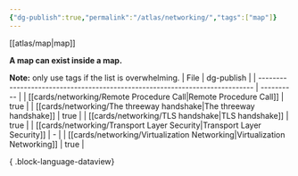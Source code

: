 ```yaml
---
{"dg-publish":true,"permalink":"/atlas/networking/","tags":["map"]}
---
```


[[atlas/map\|map]]

**A map can exist inside a map.**

**Note:** only use tags if the list is overwhelming.
| File                                                                         | dg-publish |
| ---------------------------------------------------------------------------- | ---------- |
| [[cards/networking/Remote Procedure Call\|Remote Procedure Call]]         | true       |
| [[cards/networking/The threeway handshake\|The threeway handshake]]       | true       |
| [[cards/networking/TLS handshake\|TLS handshake]]                         | true       |
| [[cards/networking/Transport Layer Security\|Transport Layer Security]]   | \-         |
| [[cards/networking/Virtualization Networking\|Virtualization Networking]] | true       |

{ .block-language-dataview}
